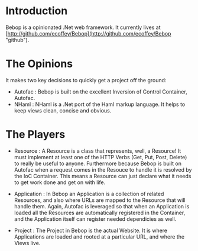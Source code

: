 # Introduction

Bebop is a opinionated .Net web framework.  It currently lives at [http://github.com/ecoffey/Bebop](http://github.com/ecoffey/Bebop "github").

# The Opinions

It makes two key decisions to quickly get a project off the ground:

* Autofac :  Bebop is built on the excellent Inversion of Control Container, Autofac.
* NHaml :  NHaml is a .Net port of the Haml markup language.  It helps to keep views clean, concise and obvious.

# The Players

* Resource : A Resource is a class that represents, well, a Resource!  It must implement at least one of the HTTP Verbs (Get, Put, Post, Delete) to really be useful to anyone.  Furthermore because Bebop is built on Autofac when a request comes in the Resouce to handle it is resolved by the IoC Container.  This means
a Resource can just declare what it needs to get work done and get on with life.

* Application : In Bebop an Application is a collection of related Resources, and also where URLs are mapped to the Resource that will handle them.  Again, Autofac is leveraged so that when an Application is loaded all the Resources are automatically registered in the Container, and the Application itself can register needed dependicies as well.

* Project : The Project in Bebop is the actual Website.  It is where Applications are loaded and rooted at a particular URL, and where the Views live.

